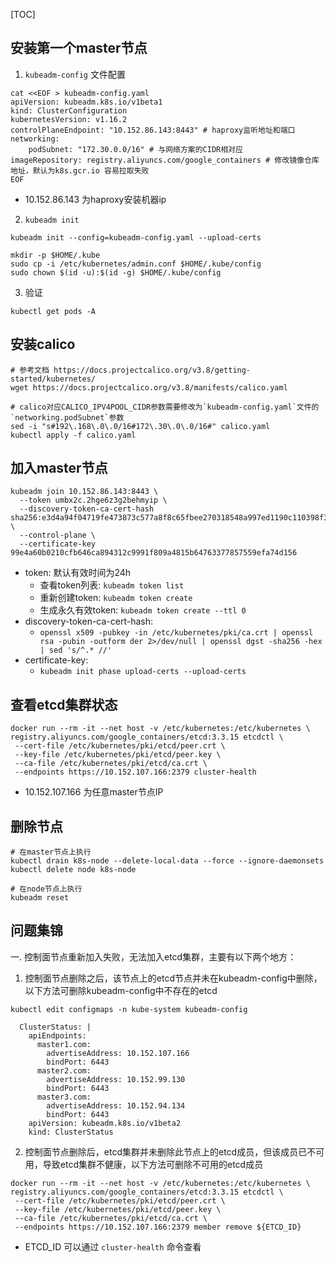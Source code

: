 [TOC]

## 安装第一个master节点

1. `kubeadm-config` 文件配置
```
cat <<EOF > kubeadm-config.yaml
apiVersion: kubeadm.k8s.io/v1beta1
kind: ClusterConfiguration
kubernetesVersion: v1.16.2
controlPlaneEndpoint: "10.152.86.143:8443" # haproxy监听地址和端口
networking:
    podSubnet: "172.30.0.0/16" # 与网络方案的CIDR相对应
imageRepository: registry.aliyuncs.com/google_containers # 修改镜像仓库地址，默认为k8s.gcr.io 容易拉取失败
EOF
```
+ 10.152.86.143 为haproxy安装机器ip

2.  `kubeadm init`
```
kubeadm init --config=kubeadm-config.yaml --upload-certs

mkdir -p $HOME/.kube
sudo cp -i /etc/kubernetes/admin.conf $HOME/.kube/config
sudo chown $(id -u):$(id -g) $HOME/.kube/config
```

3. 验证

```
kubectl get pods -A
```

## 安装calico
```
# 参考文档 https://docs.projectcalico.org/v3.8/getting-started/kubernetes/
wget https://docs.projectcalico.org/v3.8/manifests/calico.yaml

# calico对应CALICO_IPV4POOL_CIDR参数需要修改为`kubeadm-config.yaml`文件的`networking.podSubnet`参数
sed -i "s#192\.168\.0\.0/16#172\.30\.0\.0/16#" calico.yaml
kubectl apply -f calico.yaml
```

## 加入master节点
```
kubeadm join 10.152.86.143:8443 \
  --token umbx2c.2hge6z3g2behmyip \
  --discovery-token-ca-cert-hash sha256:e3d4a94f04719fe473873c577a8f8c65fbee270318548a997ed1190c110398f3 \
  --control-plane \
  --certificate-key 99e4a60b0210cfb646ca894312c9991f809a4815b64763377857559efa74d156
```

+ token: 默认有效时间为24h
  * 查看token列表: `kubeadm token list`
  * 重新创建token: `kubeadm token create`
  * 生成永久有效token: `kubeadm token create --ttl 0`
+ discovery-token-ca-cert-hash: 
  + `openssl x509 -pubkey -in /etc/kubernetes/pki/ca.crt | openssl rsa -pubin -outform der 2>/dev/null | openssl dgst -sha256 -hex | sed 's/^.* //'`
+ certificate-key: 
  + `kubeadm init phase upload-certs --upload-certs`
## 查看etcd集群状态
```
docker run --rm -it --net host -v /etc/kubernetes:/etc/kubernetes \
registry.aliyuncs.com/google_containers/etcd:3.3.15 etcdctl \
 --cert-file /etc/kubernetes/pki/etcd/peer.crt \
 --key-file /etc/kubernetes/pki/etcd/peer.key \
 --ca-file /etc/kubernetes/pki/etcd/ca.crt \
 --endpoints https://10.152.107.166:2379 cluster-health
```
+ 10.152.107.166 为任意master节点IP

## 删除节点
```
# 在master节点上执行
kubectl drain k8s-node --delete-local-data --force --ignore-daemonsets
kubectl delete node k8s-node

# 在node节点上执行
kubeadm reset
```

## 问题集锦
一.  控制面节点重新加入失败，无法加入etcd集群，主要有以下两个地方：
1. 控制面节点删除之后，该节点上的etcd节点并未在kubeadm-config中删除，以下方法可删除kubeadm-config中不存在的etcd
```
kubectl edit configmaps -n kube-system kubeadm-config
```
```
  ClusterStatus: |
    apiEndpoints:
      master1.com:
        advertiseAddress: 10.152.107.166
        bindPort: 6443
      master2.com:
        advertiseAddress: 10.152.99.130
        bindPort: 6443
      master3.com:
        advertiseAddress: 10.152.94.134
        bindPort: 6443
    apiVersion: kubeadm.k8s.io/v1beta2
    kind: ClusterStatus
```

2. 控制面节点删除后，etcd集群并未删除此节点上的etcd成员，但该成员已不可用，导致etcd集群不健康，以下方法可删除不可用的etcd成员
```
docker run --rm -it --net host -v /etc/kubernetes:/etc/kubernetes \
registry.aliyuncs.com/google_containers/etcd:3.3.15 etcdctl \
 --cert-file /etc/kubernetes/pki/etcd/peer.crt \
 --key-file /etc/kubernetes/pki/etcd/peer.key \
 --ca-file /etc/kubernetes/pki/etcd/ca.crt \
 --endpoints https://10.152.107.166:2379 member remove ${ETCD_ID}
```

+ ETCD_ID 可以通过 `cluster-health` 命令查看